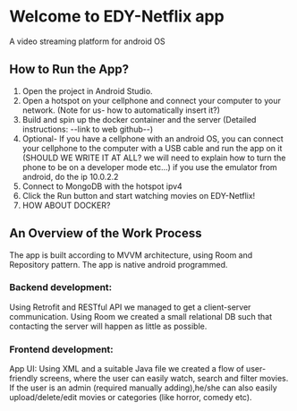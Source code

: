 # Welcome to EDY-Netflix app
A video streaming platform for android OS

## How to Run the App?
1. Open the project in Android Studio.
2. Open a hotspot on your cellphone and connect your computer to your network. (Note for us- how to automatically insert it?)
3. Build and spin up the docker container and the server (Detailed instructions: --link to web github--)
4. Optional- If you have a cellphone with an android OS, you can connect your cellphone to the computer with a USB cable and run
    the app on it (SHOULD WE WRITE IT AT ALL? we will need to explain how to turn the phone to be on a developer mode etc...) if you use the emulator 
    from android, do the ip 10.0.2.2
5. Connect to MongoDB with the hotspot ipv4 
6. Click the Run button and start watching movies on EDY-Netflix!
7. HOW ABOUT DOCKER?

## An Overview of the Work Process
The app is built according to MVVM architecture, using Room and Repository pattern. The app is native android programmed.
### Backend development: 
Using Retrofit and RESTful API we managed to get a client-server communication. Using Room we created a small relational DB such that contacting the
server will happen as little as possible.
### Frontend development:
App UI: Using XML and a suitable Java file we created a flow of user- friendly screens, where the user can easily watch, search and filter movies.
If the user is an admin (required manually adding),he/she can also easily upload/delete/edit movies or categories (like horror, comedy etc).





